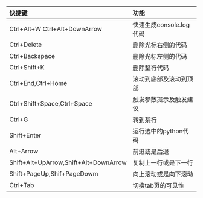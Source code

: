 | 快捷键 | 功能 |
| :--- | :--- |
| Ctrl+Alt+W Ctrl+Alt+DownArrow | 快速生成console.log代码 |
| Ctrl+Delete | 删除光标右侧的代码 |
| Ctrl+Backspace | 删除光标左侧的代码 |
| Ctrl+Shift+K | 删除整行代码 |
| Ctrl+End,Ctrl+Home | 滚动到底部及滚动到顶部 |
| Ctrl+Shift+Space,Ctrl+Space | 触发参数提示及触发建议 |
| Ctrl+G | 转到某行 |
| Shift+Enter | 运行选中的python代码 |
| Alt+Arrow | 前进或是后退 |
| Shift+Alt+UpArrow,Shift+Alt+DownArrow | 复制上一行或是下一行 |
| Shift+PageUp,Shif+PageDowm | 向上滚动或是向下滚动 |
| Ctrl+Tab | 切换tab页的可见性 |



